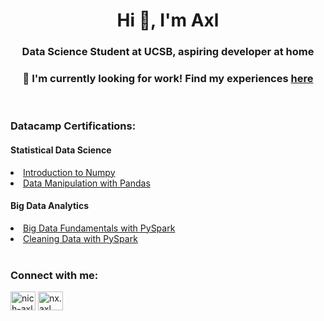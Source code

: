 <h1 align="center">Hi 👋, I'm Axl</h1>
<h3 align="center">Data Science Student at UCSB, aspiring developer at home</h3>

<h3 align = "center"> 📄 I'm currently looking for work! Find my experiences <a href="https://docs.google.com/document/d/11O6zIYL8TrW97sdgqRj8zKrKEW1CMj1IhpC0PCn-Uqg/edit?usp=sharing">here</a></h3>
</br>
<h3 align="left">Datacamp Certifications:</h3>
<h4 align="left">Statistical Data Science</h2>
<li><a href="https://drive.google.com/file/d/1xhbiUmrl7XApl2wiDrvckJcF7DOqaPuk/view?usp=sharing"> Introduction to Numpy </a></li>
<li><a href="https://drive.google.com/file/d/1BS8qfGcUw_SlZB7fZQQwvnTJidOoA6qY/view?usp=sharing"> Data Manipulation with Pandas </a></li>

<h4 align="left">Big Data Analytics</h2>
<li><a href="https://drive.google.com/file/d/1gftkp5vIJZc2Jxkvt7B2CqM0GtZxEE03/view?usp=sharing"> Big Data Fundamentals with PySpark </a></li>
<li><a href="https://drive.google.com/file/d/1PKV9TpomsvuLjDwQhIgXkGqLzqnBDkbF/view?usp=sharing"> Cleaning Data with PySpark </a></li>

</br>
<h3 align="left">Connect with me:</h3>
<p align="left">
<a href="https://linkedin.com/in/nich-axl" target="blank"><img align="center" src="https://raw.githubusercontent.com/rahuldkjain/github-profile-readme-generator/master/src/images/icons/Social/linked-in-alt.svg" alt="nich-axl" height="30" width="40" /></a>
<a href="https://instagram.com/nx.axl" target="blank"><img align="center" src="https://raw.githubusercontent.com/rahuldkjain/github-profile-readme-generator/master/src/images/icons/Social/instagram.svg" alt="nx.axl" height="30" width="40" /></a>
</p>


